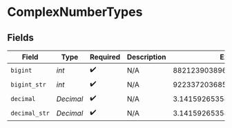 # ComplexNumberTypes


## Fields

| Field                        | Type                         | Required                     | Description                  | Example                      |
| ---------------------------- | ---------------------------- | ---------------------------- | ---------------------------- | ---------------------------- |
| `bigint`                     | *int*                        | :heavy_check_mark:           | N/A                          | 8821239038968084             |
| `bigint_str`                 | *int*                        | :heavy_check_mark:           | N/A                          | 9223372036854775808          |
| `decimal`                    | *Decimal*                    | :heavy_check_mark:           | N/A                          | 3.141592653589793            |
| `decimal_str`                | *Decimal*                    | :heavy_check_mark:           | N/A                          | 3.14159265358979344719667586 |